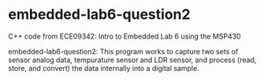 # embedded-lab6-question2

C++ code from ECE09342: Intro to Embedded Lab 6 using the MSP430 

embedded-lab6-question2: This program works to capture two sets of sensor analog data, tempurature sensor and LDR sensor, and process (read, store, and convert) the data internally into a digital sample. 
